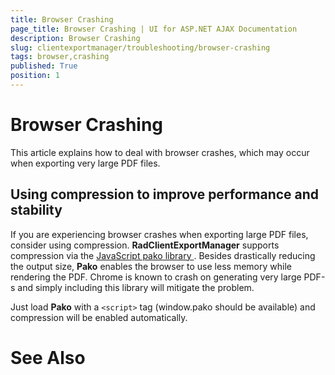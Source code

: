 ```yaml
---
title: Browser Crashing
page_title: Browser Crashing | UI for ASP.NET AJAX Documentation
description: Browser Crashing
slug: clientexportmanager/troubleshooting/browser-crashing
tags: browser,crashing
published: True
position: 1
---
```


# Browser Crashing



This article explains how to deal with browser crashes, which may occur when exporting very large PDF files.

## Using compression to improve performance and stability

If you are experiencing browser crashes when exporting large PDF files, consider using compression. **RadClientExportManager** supports compression via the [ JavaScript pako library ](https://github.com/nodeca/pako). Besides drastically reducing the output size, **Pako** enables the browser to use less memory while rendering the PDF. Chrome is known to crash on generating very large PDF-s and simply including this library will mitigate the problem.

Just load **Pako** with a `<script>` tag (window.pako should be available) and compression will be enabled automatically.

# See Also
